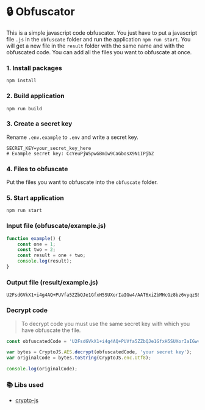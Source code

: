 # 🔒 Obfuscator
This is a simple javascript code obfuscator. You just have to put a javascript file `.js` in the `obfuscate` folder and run the application `npm run start`. You will get a new file in the `result` folder with the same name and with the obfuscated code. You can add all the files you want to obfuscate at once.

### 1. Install packages
```shell
npm install
```

### 2. Build application
```shell
npm run build
```

### 3. Create a secret key
Rename `.env.example` to `.env` and write a secret key.
```shell
SECRET_KEY=your_secret_key_here
# Example secret key: CcYeuPjW5pwGBmIw9CaGbosX9N1IPjbZ
```

### 4. Files to obfuscate
Put the files you want to obfuscate into the `obfuscate` folder.

### 5. Start application
```shell
npm run start
```

### Input file (obfuscate/example.js)
```js
function example() {
    const one = 1;
    const two = 2;
    const result = one + two;
    console.log(result);
}
```

### Output file (result/example.js)
```
U2FsdGVkX1+i4g4AQ+PUVfa5ZZbQJe1GfxH5SUXorIaIGw4/AAT6xiZbMHcGz8bz6vyqzSBh+KYzHcbb+8xIUl9KMrKJX8Afp4ezZCJB6cOBAgOA5PHXwf+Gzdcjm29zEF+qgqqInExg9nXMAXtNPJR50jyarwjOAjgKr59AmL+xlAyTE0FONCUHMSLyjpaq
```

### Decrypt code
> To decrypt code you must use the same secret key with which you have obfuscate the file.
```js
const obfuscatedCode = 'U2FsdGVkX1+i4g4AQ+PUVfa5ZZbQJe1GfxH5SUXorIaIGw4/AAT6xiZbMHcGz8bz6vyqzSBh+KYzHcbb+8xIUl9KMrKJX8Afp4ezZCJB6cOBAgOA5PHXwf+Gzdcjm29zEF+qgqqInExg9nXMAXtNPJR50jyarwjOAjgKr59AmL+xlAyTE0FONCUHMSLyjpaq';

var bytes = CryptoJS.AES.decrypt(obfuscatedCode, 'your secret key');
var originalCode = bytes.toString(CryptoJS.enc.Utf8);

console.log(originalCode);
```

### 📚 Libs used
- [crypto-js](https://github.com/brix/crypto-js)
